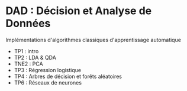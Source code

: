 # DAD : Décision et Analyse de Données
Implémentations d'algorithmes classiques d'apprentissage automatique

- TP1 : intro
- TP2 : LDA & QDA
- TNE2 : PCA
- TP3 : Régression logistique
- TP4 : Arbres de décision et forêts aléatoires
- TP6 : Réseaux de neurones

